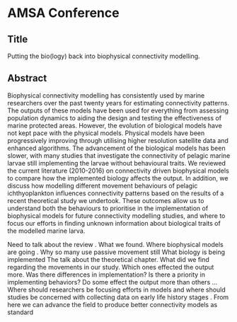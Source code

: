 # AMSA Conference

## Title
Putting the bio(logy) back into biophysical connectivity modelling.



## Abstract
Biophysical connectivity modelling has consistently used by marine researchers over the past twenty years for estimating connectivity patterns. The outputs of these models have been used for everything from assessing population dynamics to aiding the design and testing the effectiveness of marine protected areas. However, the evolution of biological models have not kept pace with the physical models. Physical models have been progressively improving through utilising higher resolution satellite data and enhanced algorithms. The advancement of the biological models has been slower, with many studies that investigate the connectivity of pelagic marine larvae still implementing the larvae without behavioural traits. We reviewed the current literature (2010-2016) on connectivity driven biophysical models to compare how the implemented biology affects the output. In addition, we discuss how modelling different movement behaviours of pelagic ichthyoplankton influences connectivity patterns based on the results of a recent theoretical study we undertook. These outcomes allow us to understand both the behaviours to prioritise in the implementation of biophysical models for future connectivity modelling studies, and where to focus our efforts in finding unknown information about biological traits of the modelled marine larva.


Need to talk about the review . 
What we found.
Where biophysical models are going . 
Why so many use passive movement still
What biology is being implemented
The talk about the theoretical chapter. 
What did we find regarding the movements in our study. Which ones effected the output more. Was there differences in implementation? 
Is there a priority in implementing behaviors?  Do some effect the output more than others ... 
Where should researchers be focusing efforts in models and where should studies be concerned with collecting data on early life history stages . 
From here we can advance the field to produce better connectivity models as standard

